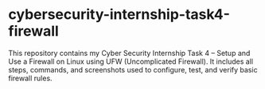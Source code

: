 # cybersecurity-internship-task4-firewall
This repository contains my Cyber Security Internship Task 4 – Setup and Use a Firewall on Linux using UFW (Uncomplicated Firewall).  It includes all steps, commands, and screenshots used to configure, test, and verify basic firewall rules.
